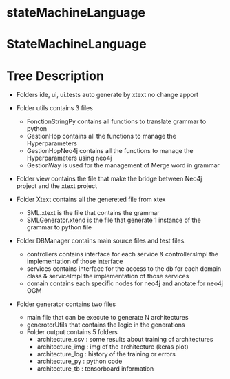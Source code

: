 # stateMachineLanguage

# StateMachineLanguage

# Tree Description

- Folders ide, ui, ui.tests auto generate by xtext no change apport

- Folder utils contains 3 files 
    - FonctionStringPy contains all functions to translate grammar to python
    - GestionHpp contains all the functions to manage the Hyperparameters
    - GestionHppNeo4j contains all the functions to manage the Hyperparameters using neo4j
    - GestionWay is used for the management of Merge word in grammar

- Folder view contains the file that make the bridge between Neo4j project and the xtext project

- Folder Xtext contains all the genereted file from xtex 
    - SML.xtext is the file that contains the grammar
    - SMLGenerator.xtend is the file that generate 1 instance of the grammar to python file


- Folder DBManager contains main source files and test files.
    - controllers contains interface for each service & controllersImpl the implementation of those interface
    - services contains interface for the access to the db for each domain class & serviceImpl the implementation of those services
    - domain contains each specific nodes for neo4j and anotate for neo4j OGM

- Folder generator contains two files 
    - main file that can be execute to generate N architectures
    - generotorUtils that contains the logic in the generations
    - Folder output contains 5 folders
        - architecture_csv : some results about training of architectures
        - architecture_img : img of the architecture (keras plot)
        - architecture_log : history of the training or errors
        - architecture_py : python code
        - architecture_tb : tensorboard information
